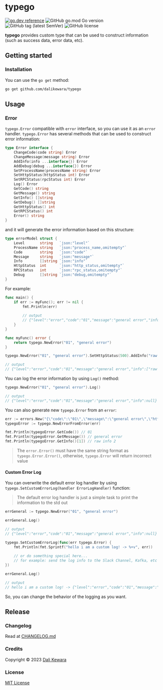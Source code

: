 # typego

[![go.dev reference](https://img.shields.io/badge/go.dev-reference-007d9c?logo=go&logoColor=white&style=flat-square)](https://pkg.go.dev/github.com/dalikewara/typego)
![GitHub go.mod Go version](https://img.shields.io/github/go-mod/go-version/dalikewara/typego)
![GitHub tag (latest SemVer)](https://img.shields.io/github/v/tag/dalikewara/typego)
![GitHub license](https://img.shields.io/github/license/dalikewara/typego)

**typego** provides custom type that can be used to construct information (such as success data, error data, etc).

## Getting started

### Installation

You can use the `go get` method:

```bash
go get github.com/dalikewara/typego
```

## Usage

### Error

`typego.Error` compatible with `error` interface, so you can use it as an `error` handler. `typego.Error`
has several methods that can be used to construct error information:

```go
type Error interface {
    ChangeCode(code string) Error
    ChangeMessage(message string) Error
    AddInfo(info ...interface{}) Error
    AddDebug(debug ...interface{}) Error
    SetProcessName(processName string) Error
    SetHttpStatus(httpStatus int) Error
    SetRPCStatus(rpcStatus int) Error
    Log() Error
    GetCode() string
    GetMessage() string
    GetInfo() []string
    GetDebug() []string
    GetHttpStatus() int
    GetRPCStatus() int
    Error() string
}
```

and it will generate the error information based on this structure:

```go
type errorModel struct {
    Level       string   `json:"level"`
    ProcessName string   `json:"process_name,omitempty"`
    Code        string   `json:"code"`
    Message     string   `json:"message"`
    Info        []string `json:"info"`
    HttpStatus  int      `json:"http_status,omitempty"`
    RPCStatus   int      `json:"rpc_status,omitempty"`
    Debug       []string `json:"debug,omitempty"`
}
```

For example:

```go
func main() {
    if err := myFunc(); err != nil {
        fmt.Println(err)
		
        // output
        // {"level":"error","code":"01","message":"general error","info":null}
    }   
}

func myFunc() error {
    return typego.NewError("01", "general error")
}
```

```go
typego.NewError("01", "general error").SetHttpStatus(500).AddInfo("raw error 1", "raw error 2").AddInfo("raw error 3")

// output
// {"level":"error","code":"01","message":"general error","info":["raw error 1","raw error 2","raw error 3"],"http_status":500}
```

You can log the error information by using `Log()` method:

```go
typego.NewError("01", "general error").Log()

// output
// {"level":"error","code":"01","message":"general error","info":null}
```

You can also generate new `typego.Error` from an `error`:

```go
err := errors.New("{\"code\":\"01\",\"message\":\"general error\",\"http_status\":500,\"info\":[\"raw info 1\",\"raw info 2\"],\"rpc_status\":13}")
typegoError := typego.NewErrorFromError(err)

fmt.Println(typegoError.GetCode()) // 01
fmt.Println(typegoError.GetMessage()) // general error
fmt.Println(typegoError.GetInfo()[1]) // raw info 2
```

> The `error.Error()` must have the same string format as `typego.Error.Error()`, otherwise, `typego.Error` will return incorrect value

#### Custom Error Log

You can overwrite the default error log handler by using `typego.SetCustomErrorLog(handler ErrorLogHandler)` function:

> The default error log handler is just a simple task to print the information to the std out

```go
errGeneral := typego.NewError("01", "general error")

errGeneral.Log()

// output
// {"level":"error","code":"01","message":"general error","info":null}

typego.SetCustomErrorLog(func(err typego.Error) {
    fmt.Println(fmt.Sprintf("hello i am a custom log! -> %+v", err))
	
    // or do something special here...
    // for example: send the log info to the Slack Channel, Kafka, etc
})

errGeneral.Log()

// output
// hello i am a custom log! -> {"level":"error","code":"01","message":"general error","info":null}
```

So, you can change the behavior of the logging as you want.

## Release

### Changelog

Read at [CHANGELOG.md](https://github.com/dalikewara/typego/blob/master/CHANGELOG.md)

### Credits

Copyright &copy; 2023 [Dali Kewara](https://www.dalikewara.com)

### License

[MIT License](https://github.com/dalikewara/typego/blob/master/LICENSE)
